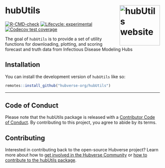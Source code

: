 
<!-- README.md is generated from README.Rmd. Please edit that file -->

# hubUtils <a href="https://hubverse-org.github.io/hubUtils/"><img src="man/figures/logo.png" align="right" height="131" alt="hubUtils website" /></a>

<!-- badges: start -->

[![R-CMD-check](https://github.com/hubverse-org/hubUtils/actions/workflows/R-CMD-check.yaml/badge.svg)](https://github.com/hubverse-org/hubUtils/actions/workflows/R-CMD-check.yaml)
[![Lifecycle:
experimental](https://img.shields.io/badge/lifecycle-experimental-orange.svg)](https://lifecycle.r-lib.org/articles/stages.html#experimental)
[![Codecov test
coverage](https://codecov.io/gh/hubverse-org/hubUtils/branch/main/graph/badge.svg)](https://app.codecov.io/gh/hubverse-org/hubUtils?branch=main)
<!-- badges: end -->

The goal of `hubUtils` is to provide a set of utility functions for
downloading, plotting, and scoring forecast and truth data from
Infectious Disease Modeling Hubs

## Installation

You can install the development version of `hubUtils` like so:

``` r
remotes::install_github("hubverse-org/hubUtils")
```

------------------------------------------------------------------------

## Code of Conduct

Please note that the hubUtils package is released with a [Contributor
Code of Conduct](.github/CODE_OF_CONDUCT.md). By contributing to this
project, you agree to abide by its terms.

## Contributing

Interested in contributing back to the open-source Hubverse project?
Learn more about how to [get involved in the Hubverse
Community](https://hubverse.io/en/latest/overview/contribute.html)
or [how to contribute to the hubUtils package](.github/CONTRIBUTING.md).
